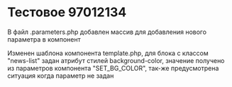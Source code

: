 # Тестовое 97012134
В файл .parameters.php добавлен массив для добавления нового параметра в компонент

Изменен шаблона компонента template.php, для блока с классом "news-list" задан атрибут стилей background-color, значение получено из параметров компонента "SET_BG_COLOR", так-же предусмотрена ситуация когда параметр не задан


